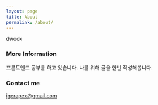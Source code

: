 ```yaml
---
layout: page
title: About
permalink: /about/
---
```


dwook

### More Information

프론트엔드 공부를 하고 있습니다.
나를 위해 글을 한번 작성해봅니다.

### Contact me

[igerapex@gmail.com](mailto:igerapex@gmail.com)
